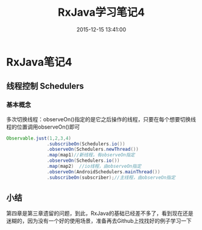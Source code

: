 ﻿---
title: RxJava学习笔记4
date: 2015-12-15 13:41:00
tags: [Android, RxJava]
categories: 施博文
---
# RxJava笔记4

## 线程控制 Schedulers
### 基本概念
多次切换线程：observeOn()指定的是它之后操作的线程，只要在每个想要切换线程的位置调用observeOn()即可
```Java
Observable.just(1,2,3,4)
               .subscribeOn(Schedulers.io())
               .observeOn(Schedulers.newThread())
               .map(map1)//新线程，有observeOn指定
               .observeOn(Schedulers.io())
               .map(map2)  //io线程，由observeOn指定
               .observeOn(AndroidSchedulers.mainThread())
               .subscribeOn(subscriber);//主线程，由observeOn指定
```
## 小结
第四章是第三章遗留的问题，到此，RxJava的基础已经差不多了，看到现在还是迷糊的，因为没有一个好的使用场景，准备再去Github上找找好的例子学习一下
